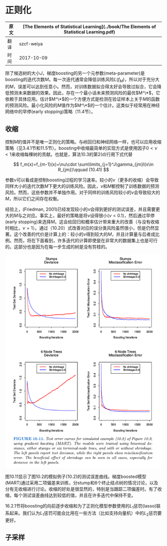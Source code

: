 # 正则化

| 原文   | [The Elements of Statistical Learning](../book/The Elements of Statistical Learning.pdf) |
| ---- | ---------------------------------------- |
| 翻译   | szcf-weiya                               |
| 时间   | 2017-10-09                           |

除了候选树的大小$J$，梯度boosting的另一个元参数(meta-parameter)是boosting的迭代次数$M$。每一次迭代通常会降低训练风险$L(f_M)$，所以对于充分大的$M$，误差可以达到任意小。然而，对训练数据拟合得太好会导致过拟合，它会降低预测未来数据的效果。因此，存在一个最小话未来预测风险的最优$M^\*$，它依赖于具体应用。估计$M^\*$的一个方便方式是检测在验证样本上关于$M$的函数的预测风险。最小化风险的$M$值作为$M^\*$的一个估计。这类似于经常用在神经网络中的早停(early stopping)策略（11.4节）。

## 收缩

控制$M$的值并不是唯一正则化的策略。与岭回归和神经网络一样，也可以应用收缩策略（见3.4.1节和11.5节）。boosting中收缩最简单的实现方式是使用因子$0<\nu<1$来收缩每棵树的贡献。也就是，算法10.3的第2(d)行用下式代替

$$
f_m(x)=f_{m-1}(x)+\nu\cdot \sum\limits_{j=1}^J\gamma_{jm}I(x\in R_{jm})\qquad (10.41)
$$

参数$\nu$可以看成是控制boosting过程的学习速率。较小的$\nu$（更多的收缩）会导致同样大小的迭代次数$M$下更大的训练风险。因此，$\nu$和$M$都控制了训练数据的预测风险。然而，这些参数并不单独作用。对于同样的训练风险较小的$\nu$会导致较大的$M$，所以它们之间存在权衡。

经验上，(Friedman, 2001)已经发现较小的$\nu$会得到更好的测试误差，并且需要更大的$M$与之对应。事实上，最好的策略是将$\nu$设得很小($\nu<0.1$)，然后通过早停(early stopping)来选择$M$。这会给回归和概率估计带来重大的改善（与没有收缩时相比，$\nu=1$）。通过（10.20）式改善对应的误分类风险虽然很小，但是仍然显著。这个改善的代价是计算上的：较小的$\nu$得到较大的$M$，并且计算量与后者成比例。然而，将在下面看到，许多迭代的计算即使是在非常大的数据集上也是可行的。这部分也是因为在每一步生成的树是没有剪枝的。

![](../img/10/fig10.11.png)

图10.11显示了图10.2的模拟例子(10.2)的测试误差曲线。梯度boosted模型(MART)通过采用二项偏差来训练，分stump和6个终止结点树的情况讨论，以及分有无收缩进行讨论。收缩的好处是很显然的，特别是当跟踪二项偏差时。有了收缩，每个测试误差曲线达到较低的值，并且在许多迭代中保持不变。

16.2.1节将boosting的向前逐步收缩和为了正则化模型参数使用的$L_1$惩罚(lasso)联系起来。我们认为$L_1$惩罚可能会比用在一些方法（比如支持向量机）中的$L_2$惩罚要更好。


## 子采样
